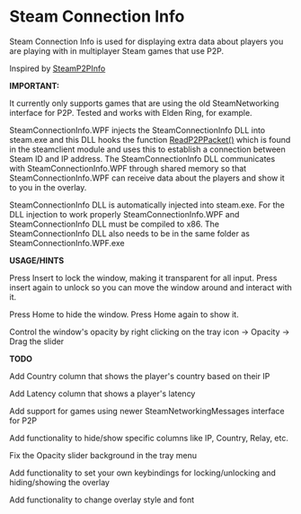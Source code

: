# Steam Connection Info
Steam Connection Info is used for displaying extra data about players you are playing with in multiplayer Steam games that use P2P.

Inspired by [SteamP2PInfo](https://github.com/tremwil/SteamP2PInfo)

**IMPORTANT:**

It currently only supports games that are using the old SteamNetworking interface for P2P. Tested and works with Elden Ring, for example.

SteamConnectionInfo.WPF injects the SteamConnectionInfo DLL into steam.exe and this DLL hooks the function [ReadP2PPacket()](https://partner.steamgames.com/doc/api/ISteamNetworking#ReadP2PPacket) which is found in the steamclient module and uses this to establish a connection between Steam ID and IP address. The SteamConnectionInfo DLL communicates with SteamConnectionInfo.WPF through shared memory so that SteamConnectionInfo.WPF can receive data about the players and show it to you in the overlay.

SteamConnectionInfo DLL is automatically injected into steam.exe. For the DLL injection to work properly SteamConnectionInfo.WPF and SteamConnectionInfo DLL must be compiled to x86. The SteamConnectionInfo DLL also needs to be in the same folder as SteamConnectionInfo.WPF.exe

**USAGE/HINTS**

Press Insert to lock the window, making it transparent for all input. Press insert again to unlock so you can move the window around and interact with it.

Press Home to hide the window. Press Home again to show it.

Control the window's opacity by right clicking on the tray icon -> Opacity -> Drag the slider

**TODO**

Add Country column that shows the player's country based on their IP

Add Latency column that shows a player's latency

Add support for games using newer SteamNetworkingMessages interface for P2P

Add functionality to hide/show specific columns like IP, Country, Relay, etc.

Fix the Opacity slider background in the tray menu

Add functionality to set your own keybindings for locking/unlocking and hiding/showing the overlay

Add functionality to change overlay style and font
